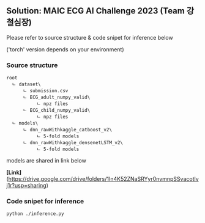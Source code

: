 ## Solution: MAIC ECG AI Challenge 2023 (Team 강철심장)

Please refer to source structure & code snipet for inference below

('torch' version depends on your environment)

### Source structure
```
root
  ㄴ dataset\
      ㄴ submission.csv
      ㄴ ECG_adult_numpy_valid\
           ㄴ npz files
      ㄴ ECG_child_numpy_valid\
           ㄴ npz files
  ㄴ models\
      ㄴ dnn_rawWithkaggle_catboost_v2\
           ㄴ 5-fold models
      ㄴ dnn_rawWithkaggle_densenetLSTM_v2\
           ㄴ 5-fold models
```
models are shared in link below

**[Link]**(https://drive.google.com/drive/folders/1In4K52ZNaSRYyr0nvmnpSSvacotlvj1r?usp=sharing)

### Code snipet for inference
```
python ./inference.py
```

